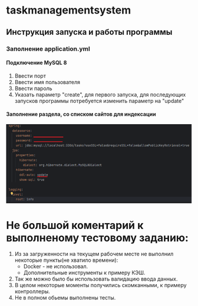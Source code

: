 # taskmanagementsystem

## Инструкция запуска и работы программы
### Заполнение application.yml
#### Подключение MySQL 8
1. Ввести порт
2. Ввести имя пользователя
3. Ввести пароль
4. Указать параметр "create", для первого запуска, для последующих запусков программы потребуется изменить параметр на "update"
#### Заполнение раздела, со списком сайтов для индексации
![img.png](img/1.png)

# Не большой коментарий к выполненому тестовому заданию:
1. Из за загруженности на текущем рабочем месте не выполнил некоторые пункты(не хватило времени):
   - Doсker - не использовал.
   - Дополнительные инструменты к примеру КЭШ.
2. Так же можно было бы использовать валидацию ввода данных.
3. В целом некоторые моменты получились скомканными, к примеру контроллеры.
4. Не в полном обьемы выполнены тесты.

